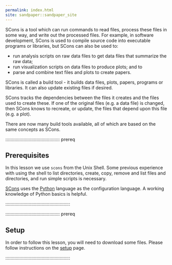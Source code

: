 ```yaml
---
permalink: index.html
site: sandpaper::sandpaper_site
---
```


SCons is a tool which can run commands to read files, process these
files in some way, and write out the processed files. For example,
in software development, SCons is used to compile source code
into executable programs or libraries, but SCons can also be used
to:

- run analysis scripts on raw data files to get data files that
  summarize the raw data;
- run visualization scripts on data files to produce plots; and to
- parse and combine text files and plots to create papers.

SCons is called a build tool - it builds data files, plots, papers,
programs or libraries. It can also update existing files if
desired.

SCons tracks the dependencies between the files it creates and the
files used to create these. If one of the original files (e.g. a data
file) is changed, then SCons knows to recreate, or update, the files
that depend upon this file (e.g. a plot).

There are now many build tools available, all of which are based on
the same concepts as SCons.

::::::::::::::::::::::::::::::::::::::::::  prereq

## Prerequisites

In this lesson we use `scons` from the Unix Shell. Some previous
experience with using the shell to list directories, create, copy,
remove and list files and directories, and run simple scripts is
necessary.

[SCons](https://scons.org/) uses the [Python](https://www.python.org/) language as the configuration
language. A working knowledge of Python basics is helpful.


::::::::::::::::::::::::::::::::::::::::::::::::::

::::::::::::::::::::::::::::::::::::::::::  prereq

## Setup

In order to follow this lesson, you will need to download some files.
Please follow instructions on the [setup](learners/setup.md) page.


::::::::::::::::::::::::::::::::::::::::::::::::::
